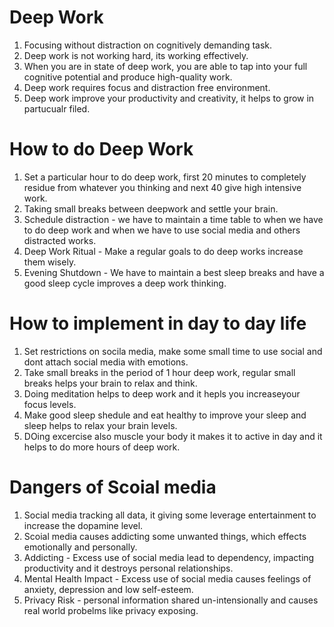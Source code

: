 # Deep Work

1. Focusing without distraction on cognitively demanding task.
2. Deep work is not working hard, its working effectively.
3. When you are in state of deep work, you are able to tap into your full cognitive potential and produce high-quality work.
4. Deep work requires focus and distraction free environment.
5. Deep work improve your productivity and creativity, it helps to grow in partucualr filed.

# How to do Deep Work

1. Set a particular hour to do deep work, first 20 minutes to completely residue from whatever you thinking and next 40 give high intensive work.
2. Taking small breaks between deepwork and settle your brain.
3. Schedule distraction - we have to maintain a time table to when we have to do deep work and when we have to use social media and others distracted works.
4. Deep Work Ritual - Make a regular goals to do deep works increase them wisely.
5. Evening Shutdown - We have to maintain a best sleep breaks and have a good sleep cycle improves a deep work thinking.

# How to implement in day to day life

1. Set restrictions on socila media, make some small time to use social and dont attach social media with emotions.
2. Take small breaks in the period of 1 hour deep work, regular small breaks helps your brain to relax and think.
3. Doing meditation helps to deep work and it hepls you increaseyour focus levels.
4. Make good sleep shedule and eat healthy to improve your sleep and sleep helps to relax your brain levels.
5. DOing excercise also muscle your body it makes it to active in day and it helps to do more hours of deep work.

# Dangers of Scoial media

1. Social media tracking all data, it giving some leverage entertainment to increase the dopamine level.
2. Scoial media causes addicting some unwanted things, which effects emotionally and personally.
3. Addicting - Excess use of social media lead to dependency, impacting productivity and it destroys personal relationships.
4. Mental Health Impact - Excess use of social media causes feelings of anxiety, depression and low self-esteem.
5. Privacy Risk - personal information shared un-intensionally and causes real world probelms like privacy exposing.
